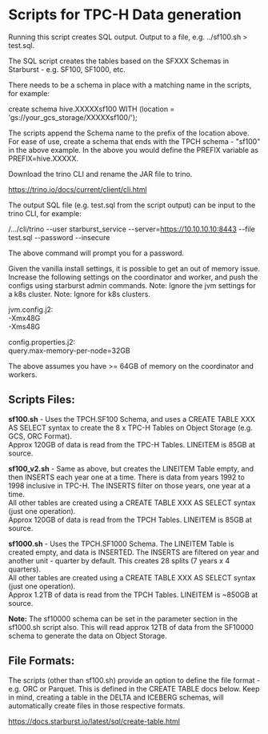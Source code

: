 # Scripts for TPC-H Data generation

Running this script creates SQL output. Output to a file, e.g. ../sf100.sh > test.sql.

The SQL script creates the tables based on the SFXXX Schemas in Starburst - e.g. SF100, SF1000, etc.

There needs to be a schema in place with a matching name in the scripts, for example:

create schema hive.XXXXXsf100 WITH (location = 'gs://your_gcs_storage/XXXXXsf100/');

The scripts append the Schema name to the prefix of the location above. 
For ease of use, create a schema that ends with the TPCH schema - "sf100" in the above example. 
In the above you would define the PREFIX variable as PREFIX=hive.XXXXX.

Download the trino CLI and rename the JAR file to trino.

https://trino.io/docs/current/client/cli.html

The output SQL file (e.g. test.sql from the script output) can be input to the trino CLI, for example: 

/.../cli/trino --user starburst_service  --server=https://10.10.10.10:8443 --file test.sql --password --insecure 

The above command will prompt you for a password.

Given the vanilla install settings, it is possible to get an out of memory issue.
Increase the following settings on the coordinator and worker, and push the configs using starburst admin commands.
Note: Ignore the jvm settings for a k8s cluster. Note: Ignore for k8s clusters.

jvm.config.j2: </br>
-Xmx48G </br>
-Xms48G

config.properties.j2:</br>
query.max-memory-per-node=32GB

The above assumes you have >= 64GB of memory on the coordinator and workers.

## Scripts Files:</br>
**sf100.sh** - Uses the TPCH.SF100 Schema, and uses a CREATE TABLE XXX AS SELECT syntax to create the 8 x TPC-H Tables on Object Storage (e.g. GCS, ORC Format). </br>
Approx 120GB of data is read from the TPC-H Tables. LINEITEM is 85GB at source.</br>

**sf100_v2.sh** - Same as above, but creates the LINEITEM Table empty, and then INSERTS each year one at a time. There is data from years 1992 to 1998 inclusive in TPC-H. The INSERTS filter on those years, one year at a time. </br>
All other tables are created using a CREATE TABLE XXX AS SELECT syntax (just one operation). </br>
Approx 120GB of data is read from the TPCH Tables. LINEITEM is 85GB at source.</br>

**sf1000.sh** - Uses the TPCH.SF1000 Schema. The LINEITEM Table is created empty, and data is INSERTED. The INSERTS are filtered on year and another unit - quarter by default. This creates 28 splits (7 years x 4 quarters).  </br>
All other tables are created using a CREATE TABLE XXX AS SELECT syntax (just one operation). </br>
Approx 1.2TB of data is read from the TPCH Tables. LINEITEM is ~850GB at source.</br>

**Note:** The sf10000 schema can be set in the parameter section in the sf1000.sh script also. This will read approx 12TB of data from the SF10000 schema to generate the data on Object Storage.</br>


## File Formats:

The scripts (other than sf100.sh) provide an option to define the file format - e.g. ORC or Parquet.
This is defined in the CREATE TABLE docs below. Keep in mind, creating a table in the DELTA and ICEBERG schemas, will automatically create files in those respective formats.

https://docs.starburst.io/latest/sql/create-table.html

